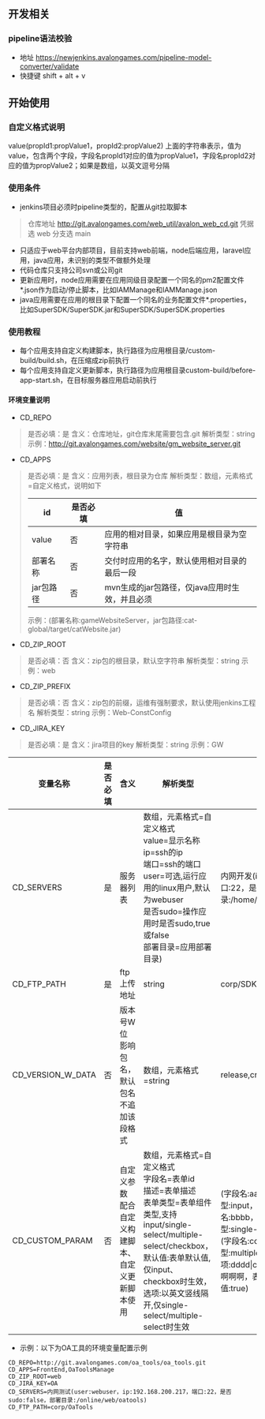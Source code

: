 ## 开发相关

### pipeline语法校验
+ 地址 https://newjenkins.avalongames.com/pipeline-model-converter/validate
+ 快捷键 shift + alt + v

## 开始使用

### 自定义格式说明
value(propId1:propValue1，propId2:propValue2)
上面的字符串表示，值为value，包含两个字段，字段名propId1对应的值为propValue1，字段名propId2对应的值为propValue2；如果是数组，以英文逗号分隔

### 使用条件
+ jenkins项目必须时pipeline类型的，配置从git拉取脚本
> 仓库地址 http://git.avalongames.com/web_util/avalon_web_cd.git
> 凭据选 web
> 分支选 main
+ 只适应于web平台内部项目，目前支持web前端，node后端应用，laravel应用，java应用，未识别的类型不做额外处理
+ 代码仓库只支持公司svn或公司git
+ 更新应用时，node应用需要在应用同级目录配置一个同名的pm2配置文件*.json作为启动/停止脚本，比如IAMManage和IAMManage.json
+ java应用需要在应用的根目录下配置一个同名的业务配置文件*.properties，比如SuperSDK/SuperSDK.jar和SuperSDK/SuperSDK.properties

### 使用教程
+ 每个应用支持自定义构建脚本，执行路径为应用根目录/custom-build/build.sh，在压缩成zip前执行
+ 每个应用支持自定义更新脚本，执行路径为应用根目录custom-build/before-app-start.sh，在目标服务器应用启动前执行

#### 环境变量说明

+ CD_REPO
> 是否必填：是
> 含义：仓库地址，git仓库末尾需要包含.git
> 解析类型：string
> 示例：http://git.avalongames.com/website/gm_website_server.git

+ CD_APPS
> 是否必填：是
> 含义：应用列表，根目录为仓库
> 解析类型：数组，元素格式=自定义格式，说明如下
> 
> | id | 是否必填 | 值 |
> | -- | -- | -- |
> | value | 否 | 应用的相对目录，如果应用是根目录为空字符串 |
> | 部署名称 | 否 | 交付时应用的名字，默认使用相对目录的最后一段 |
> | jar包路径 | 否 | mvn生成的jar包路径，仅java应用时生效，并且必须 |
>
> 示例：(部署名称:gameWebsiteServer，jar包路径:cat-global/target/catWebsite.jar)

+ CD_ZIP_ROOT
> 是否必填：否
> 含义：zip包的根目录，默认空字符串
> 解析类型：string
> 示例：web

+ CD_ZIP_PREFIX
> 是否必填：否
> 含义：zip包的前缀，运维有强制要求，默认使用jenkins工程名
> 解析类型：string
> 示例：Web-ConstConfig

+ CD_JIRA_KEY
> 是否必填：是
> 含义：jira项目的key
> 解析类型：string
> 示例：GW

| 变量名称 | 是否必填 | 含义 | 解析类型 | 示例 |
| --- | --- | --- | --- | --- |
| CD_SERVERS | 是 | 服务器列表 | 数组，元素格式=自定义格式<br>value=显示名称<br>ip=ssh的ip<br>端口=ssh的端口<br>user=可选,运行应用的linux用户,默认为webuser<br>是否sudo=操作应用时是否sudo,true或false<br>部署目录=应用部署目录) | 内网开发(ip:192.168.200.157，端口:22，是否sudo:false，部署目录:/home/webuser/project/website) |
| CD_FTP_PATH | 是 | ftp上传地址 | string | corp/SDK/global/server |
| CD_VERSION_W_DATA | 否 | 版本号W位<br>影响包名，默认包名不追加该段格式 | 数组，元素格式=string | release,cn,global,dev |
| CD_CUSTOM_PARAM | 否 | 自定义参数<br>配合自定义构建脚本、自定义更新脚本使用 | 数组，元素格式=自定义格式<br>字段名=表单id<br>描述=表单描述<br>表单类型=表单组件类型,支持input/single-select/multiple-select/checkbox，默认值:表单默认值,仅input、checkbox时生效，选项:以英文竖线隔开,仅single-select/multiple-select时生效 | (字段名:aaaa，描述:啊啊啊，表单类型:input，默认值:aaa),(字段名:bbbb，描述:不不不，表单类型:single-select，选项:dddd\|cccc),(字段名:cccc，描述:不不不，表单类型:multiple-select，选项:dddd\|cccc),(字段名:dddd，描述:啊啊啊，表单类型:checkbox，默认值:true) |


+ 示例：以下为OA工具的环境变量配置示例

```
CD_REPO=http://git.avalongames.com/oa_tools/oa_tools.git
CD_APPS=FrontEnd,OaToolsManage
CD_ZIP_ROOT=web
CD_JIRA_KEY=OA
CD_SERVERS=内网测试(user:webuser，ip:192.168.200.217，端口:22，是否sudo:false，部署目录:/online/web/oatools)
CD_FTP_PATH=corp/OaTools

```